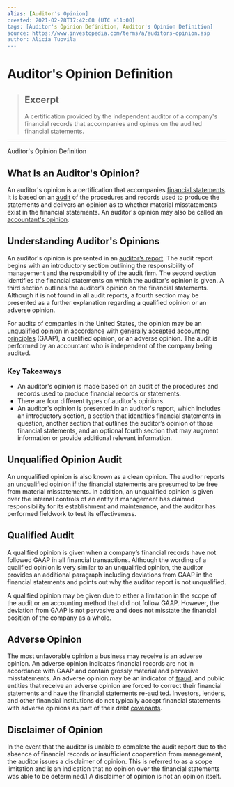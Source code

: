 ```yaml
---
alias: [Auditor's Opinion]
created: 2021-02-28T17:42:08 (UTC +11:00)
tags: [Auditor's Opinion Definition, Auditor's Opinion Definition]
source: https://www.investopedia.com/terms/a/auditors-opinion.asp
author: Alicia Tuovila
---
```


# Auditor's Opinion Definition

> ## Excerpt
> A certification provided by the independent auditor of a company's financial records that accompanies and opines on the audited financial statements.

---

Auditor's Opinion Definition
## What Is an Auditor's Opinion?

An auditor's opinion is a certification that accompanies [financial statements](https://www.investopedia.com/articles/basics/06/financialreporting.asp). It is based on an [audit](https://www.investopedia.com/terms/a/audit.asp) of the procedures and records used to produce the statements and delivers an opinion as to whether material misstatements exist in the financial statements. An auditor's opinion may also be called an [accountant's opinion](https://www.investopedia.com/terms/a/accountantsopinion.asp).

## Understanding Auditor's Opinions

An auditor's opinion is presented in an [auditor’s report](https://www.investopedia.com/terms/a/auditorsreport.asp). The audit report begins with an introductory section outlining the responsibility of management and the responsibility of the audit firm. The second section identifies the financial statements on which the auditor's opinion is given. A third section outlines the auditor’s opinion on the financial statements. Although it is not found in all audit reports, a fourth section may be presented as a further explanation regarding a qualified opinion or an adverse opinion.

For audits of companies in the United States, the opinion may be an [unqualified opinion](https://www.investopedia.com/terms/u/unqualified-opinion.asp) in accordance with [generally accepted accounting principles](https://www.investopedia.com/terms/g/gaap.asp) (GAAP), a qualified opinion, or an adverse opinion. The audit is performed by an accountant who is independent of the company being audited.

### Key Takeaways

-   An auditor's opinion is made based on an audit of the procedures and records used to produce financial records or statements.
-   There are four different types of auditor's opinions.
-   An auditor's opinion is presented in an auditor's report, which includes an introductory section, a section that identifies financial statements in question, another section that outlines the auditor’s opinion of those financial statements, and an optional fourth section that may augment information or provide additional relevant information.

## Unqualified Opinion Audit

An unqualified opinion is also known as a clean opinion. The auditor reports an unqualified opinion if the financial statements are presumed to be free from material misstatements. In addition, an unqualified opinion is given over the internal controls of an entity if management has claimed responsibility for its establishment and maintenance, and the auditor has performed fieldwork to test its effectiveness.

## Qualified Audit

A qualified opinion is given when a company’s financial records have not followed GAAP in all financial transactions. Although the wording of a qualified opinion is very similar to an unqualified opinion, the auditor provides an additional paragraph including deviations from GAAP in the financial statements and points out why the auditor report is not unqualified.

A qualified opinion may be given due to either a limitation in the scope of the audit or an accounting method that did not follow GAAP. However, the deviation from GAAP is not pervasive and does not misstate the financial position of the company as a whole.

## Adverse Opinion

The most unfavorable opinion a business may receive is an adverse opinion. An adverse opinion indicates financial records are not in accordance with GAAP and contain grossly material and pervasive misstatements. An adverse opinion may be an indicator of [fraud](https://www.investopedia.com/terms/f/fraud.asp), and public entities that receive an adverse opinion are forced to correct their financial statements and have the financial statements re-audited. Investors, lenders, and other financial institutions do not typically accept financial statements with adverse opinions as part of their debt [covenants](https://www.investopedia.com/terms/c/covenant.asp).

## Disclaimer of Opinion

In the event that the auditor is unable to complete the audit report due to the absence of financial records or insufficient cooperation from management, the auditor issues a disclaimer of opinion. This is referred to as a scope limitation and is an indication that no opinion over the financial statements was able to be determined.1 A disclaimer of opinion is not an opinion itself.
